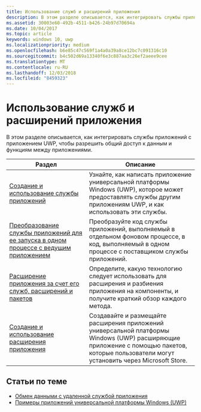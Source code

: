 ```yaml
---
title: Использование служб и расширений приложения
description: В этом разделе описывается, как интегрировать службы приложений с приложением UWP, чтобы разрешить общий доступ к данным и функциям между приложениями.
ms.assetid: 30003e60-492b-4511-b426-24b97d70694a
ms.date: 10/04/2017
ms.topic: article
keywords: windows 10, uwp
ms.localizationpriority: medium
ms.openlocfilehash: b6e85c47c569f1a4a0a39a8ce12bc7c091316c10
ms.sourcegitcommit: b4c502d69a13340f6e3c887aa3c26ef2aeee9cee
ms.translationtype: MT
ms.contentlocale: ru-RU
ms.lasthandoff: 12/03/2018
ms.locfileid: "8459323"
---
```

# <a name="use-app-services-and-extensions"></a>Использование служб и расширений приложения

В этом разделе описывается, как интегрировать службы приложений с приложением UWP, чтобы разрешить общий доступ к данным и функциям между приложениями.

| Раздел | Описание |
|-------|-------------|
| [Создание и использование службы приложений](how-to-create-and-consume-an-app-service.md) | Узнайте, как написать приложение универсальной платформы Windows (UWP), которое может предоставлять службы другим приложениям UWP, и как использовать эти службы. |
| [Преобразование службы приложений для ее запуска в одном процессе с ведущим приложением](convert-app-service-in-process.md) | Преобразуйте код службы приложений, выполняемый в отдельном фоновом процессе, в код, выполняемый в одном процессе с поставщиком службы приложений. |
| [Расширение приложения за счет его служб, расширений и пакетов](extend-your-app-with-services-extensions-packages.md) | Определите, какую технологию следует использовать для расширения и разбиения приложения на компоненты, и получите краткий обзор каждого метода. |
| [Создание и использование расширения приложения](how-to-create-an-extension.md) | Создавайте и размещайте расширения приложений универсальной платформы Windows (UWP) расширяющие приложение с помощью пакетов, которые пользователи могут установить через Microsoft Store. |


## <a name="related-topics"></a>Статьи по теме
* [Обмен данными с удаленной службой приложения](communicate-with-a-remote-app-service.md)
* [Примеры приложений универсальной платформы Windows (UWP)](https://github.com/Microsoft/Windows-universal-samples/tree/master/Samples/AppServices)
